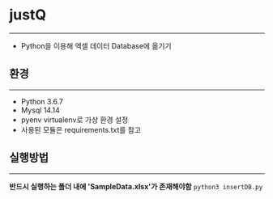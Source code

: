 # justQ

---

- Python을 이용해 엑셀 데이터 Database에 옮기기

## 환경

---

- Python 3.6.7
- Mysql 14.14
- pyenv virtualenv로 가상 환경 설정
- 사용된 모듈은 requirements.txt를 참고

## 실행방법

---

**반드시 실행하는 폴더 내에 'SampleData.xlsx'가 존재해야함**
`python3 insertDB.py`
